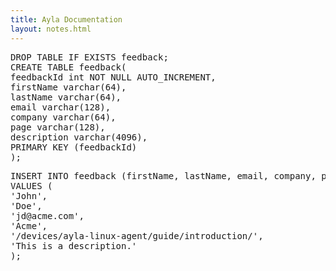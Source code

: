 ```yaml
---
title: Ayla Documentation
layout: notes.html
---
```


<pre>
DROP TABLE IF EXISTS feedback;
CREATE TABLE feedback(
feedbackId int NOT NULL AUTO_INCREMENT, 
firstName varchar(64),
lastName varchar(64),
email varchar(128),
company varchar(64),
page varchar(128),
description varchar(4096),
PRIMARY KEY (feedbackId)
);
</pre>

<pre>
INSERT INTO feedback (firstName, lastName, email, company, page, description) 
VALUES (
'John', 
'Doe', 
'jd@acme.com',
'Acme', 
'/devices/ayla-linux-agent/guide/introduction/', 
'This is a description.'
);
</pre>
